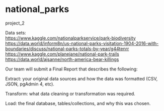 # national_parks
project_2

Data sets:<br/>
https://www.kaggle.com/nationalparkservice/park-biodiversity<br/>
https://data.world/inform8n/us-national-parks-visitation-1904-2016-with-boundaries/discuss/national-parks-totals-by-year/g44tenrr<br/>
https://www.kaggle.com/planejane/national-park-trails<br/>
https://data.world/ajsanne/north-america-bear-killings<br/>

Our team will submit a Final Report that describes the following:

Extract: your original data sources and how the data was formatted (CSV, JSON, pgAdmin 4, etc).


Transform: what data cleaning or transformation was required.


Load: the final database, tables/collections, and why this was chosen.
